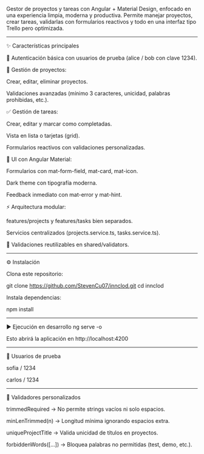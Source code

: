 Gestor de proyectos y tareas con Angular + Material Design, enfocado en una experiencia limpia, moderna y productiva.
Permite manejar proyectos, crear tareas, validarlas con formularios reactivos y todo en una interfaz tipo Trello pero optimizada.

---

✨ Características principales

🔐 Autenticación básica con usuarios de prueba (alice / bob con clave 1234).

📂 Gestión de proyectos:

Crear, editar, eliminar proyectos.

Validaciones avanzadas (mínimo 3 caracteres, unicidad, palabras prohibidas, etc.).

✅ Gestión de tareas:

Crear, editar y marcar como completadas.

Vista en lista o tarjetas (grid).

Formularios reactivos con validaciones personalizadas.

🎨 UI con Angular Material:

Formularios con mat-form-field, mat-card, mat-icon.

Dark theme con tipografía moderna.

Feedback inmediato con mat-error y mat-hint.

⚡ Arquitectura modular:

features/projects y features/tasks bien separados.

Servicios centralizados (projects.service.ts, tasks.service.ts).

🧪 Validaciones reutilizables en shared/validators.

---

⚙️ Instalación

Clona este repositorio:

git clone https://github.com/StevenCu07/innclod.git
cd innclod

Instala dependencias:

npm install

---

▶️ Ejecución en desarrollo
ng serve -o

Esto abrirá la aplicación en http://localhost:4200

---

👤 Usuarios de prueba

sofia / 1234

carlos / 1234

---

🧩 Validadores personalizados

trimmedRequired → No permite strings vacíos ni solo espacios.

minLenTrimmed(n) → Longitud mínima ignorando espacios extra.

uniqueProjectTitle → Valida unicidad de títulos en proyectos.

forbiddenWords([...]) → Bloquea palabras no permitidas (test, demo, etc.).
